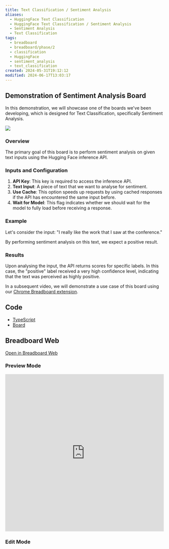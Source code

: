 ```yaml
---
title: Text Classification / Sentiment Analysis
aliases:
  - HuggingFace Text Classification
  - HuggingFace Text Classification / Sentiment Analysis
  - Sentiment Analysis
  - Text Classification
tags:
  - breadboard
  - breadboard/phase/2
  - classification
  - HuggingFace
  - sentiment_analysis
  - text_classification
created: 2024-05-31T19:12:12
modified: 2024-06-17T13:03:17
---
```


## Demonstration of Sentiment Analysis Board

In this demonstration, we will showcase one of the boards we've been developing, which is designed for Text Classification, specifically Sentiment Analysis.

![](https://www.youtube.com/embed/-CRGao-60QI?rel=0)

### Overview

The primary goal of this board is to perform sentiment analysis on given text inputs using the Hugging Face inference API.

### Inputs and Configuration

1. **API Key**: This key is required to access the inference API.
2. **Text Input**: A piece of text that we want to analyse for sentiment.
3. **Use Cache**: This option speeds up requests by using cached responses if the API has encountered the same input before.
4. **Wait for Model**: This flag indicates whether we should wait for the model to fully load before receiving a response.

### Example

Let's consider the input: "I really like the work that I saw at the conference."

By performing sentiment analysis on this text, we expect a positive result.

### Results

Upon analysing the input, the API returns scores for specific labels. In this case, the "positive" label received a very high confidence level, indicating that the text was perceived as highly positive.

In a subsequent video, we will demonstrate a use case of this board using our [Chrome Breadboard extension](../Chrome%20Extension.md).

## Code

- [TypeScript](https://github.com/ExaDev/breadboard-examples/blob/main/src/examples/text-classification/index.ts)
- [Board](https://github.com/ExaDev/breadboard-examples/blob/main/src/examples/text-classification/index.ts)

## Breadboard Web

[Open in Breadboard Web](https://breadboard-ai.web.app/?board=https://raw.githubusercontent.com/ExaDev/breadboard-examples/main/src/examples/text-classification/board.json)

### Preview Mode

<iframe src="https://breadboard-ai.web.app/?board=https://raw.githubusercontent.com/ExaDev/breadboard-examples/main/src/examples/text-classification/board.json&embed" style="width: 100%; height: 500px; border: 0;"></iframe>

### Edit Mode

